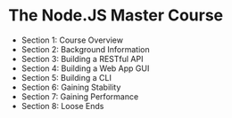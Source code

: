 # The Node.JS Master Course


- Section 1: Course Overview
- Section 2: Background Information
- Section 3: Building a RESTful API
- Section 4: Building a Web App GUI
- Section 5: Building a CLI
- Section 6: Gaining Stability
- Section 7: Gaining Performance
- Section 8: Loose Ends
